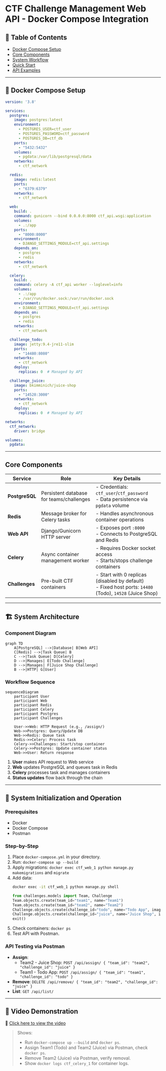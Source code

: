 
# CTF Challenge Management Web API - Docker Compose Integration

## 📘 Table of Contents
- [Docker Compose Setup](#docker-compose-setup)
- [Core Components](#core-components)
- [System Workflow](#-system-workflow) 
- [Quick Start](#-quick-start)
- [API Examples](#-api-examples)

---

## 🐳 Docker Compose Setup

```yaml
version: '3.8'

services:
  postgres:
    image: postgres:latest
    environment:
      - POSTGRES_USER=ctf_user
      - POSTGRES_PASSWORD=ctf_password
      - POSTGRES_DB=ctf_db
    ports:
      - "5432:5432"
    volumes:
      - pgdata:/var/lib/postgresql/data
    networks:
      - ctf_network

  redis:
    image: redis:latest
    ports:
      - "6379:6379"
    networks:
      - ctf_network

  web:
    build: .
    command: gunicorn --bind 0.0.0.0:8000 ctf_api.wsgi:application
    volumes:
      - .:/app
    ports:
      - "8000:8000"
    environment:
      - DJANGO_SETTINGS_MODULE=ctf_api.settings
    depends_on:
      - postgres
      - redis
    networks:
      - ctf_network

  celery:
    build: .
    command: celery -A ctf_api worker --loglevel=info
    volumes:
      - .:/app
      - /var/run/docker.sock:/var/run/docker.sock
    environment:
      - DJANGO_SETTINGS_MODULE=ctf_api.settings
    depends_on:
      - postgres
      - redis
    networks:
      - ctf_network

  challenge_todo:
    image: jetty:9.4-jre11-slim
    ports:
      - "14480:8080"
    networks:
      - ctf_network
    deploy:
      replicas: 0  # Managed by API

  challenge_juice:
    image: bkimminich/juice-shop
    ports:
      - "14528:3000"
    networks:
      - ctf_network
    deploy:
      replicas: 0  # Managed by API

networks:
  ctf_network:
    driver: bridge

volumes:
  pgdata:
```

---

## Core Components

| Service         | Role                                      | Key Details                                  |
|-----------------|-------------------------------------------|---------------------------------------------|
| **PostgreSQL**  | Persistent database for teams/challenges  | - Credentials: `ctf_user`/`ctf_password`<br>- Data persistence via `pgdata` volume |
| **Redis**       | Message broker for Celery tasks           | - Handles asynchronous container operations |
| **Web API**     | Django/Gunicorn HTTP server               | - Exposes port `:8000`<br>- Connects to PostgreSQL and Redis |
| **Celery**      | Async container management worker         | - Requires Docker socket access<br>- Starts/stops challenge containers |
| **Challenges**  | Pre-built CTF containers                  | - Start with 0 replicas (disabled by default)<br>- Fixed host ports: `14480` (Todo), `14528` (Juice Shop) |

---


## 🏗️ System Architecture

### Component Diagram
```mermaid
graph TD
    A[PostgreSQL] -->|Database| B[Web API]
    C[Redis] -->|Task Queue| B
    C -->|Task Queue| D[Celery]
    D -->|Manages| E[Todo Challenge]
    D -->|Manages| F[Juice Shop Challenge]
    B -->|HTTP| G[User]
```

### Workflow Sequence
```mermaid
sequenceDiagram
    participant User
    participant Web
    participant Redis
    participant Celery
    participant Postgres
    participant Challenges
    
    User->>Web: HTTP Request (e.g., /assign/)
    Web->>Postgres: Query/Update DB
    Web->>Redis: Queue task
    Redis->>Celery: Process task
    Celery->>Challenges: Start/stop container
    Celery->>Postgres: Update container status
    Web->>User: Return response
```

1. **User** makes API request to Web service
2. **Web** updates PostgreSQL and queues task in Redis
3. **Celery** processes task and manages containers
4. **Status updates** flow back through the chain

---
## 🚀 System Initialization and Operation

### Prerequisites
- Docker
- Docker Compose
- Postman

### Step-by-Step
1. Place `docker-compose.yml` in your directory.
2. Run: `docker-compose up --build`
3. Apply migrations: `docker exec ctf_web_1 python manage.py makemigrations` and `migrate`
4. Add data:
   ```bash
   docker exec -it ctf_web_1 python manage.py shell
   ```
   ```python
   from challenges.models import Team, Challenge
   Team.objects.create(team_id="team1", name="Team1")
   Team.objects.create(team_id="team2", name="Team2")
   Challenge.objects.create(challenge_id="todo", name="Todo App", image="jetty:9.4-jre11-slim", port=8080)
   Challenge.objects.create(challenge_id="juice", name="Juice Shop", image="bkimminich/juice-shop", port=3000)
   exit()
   ```
5. Check containers: `docker ps`
6. Test API with Postman.

### API Testing via Postman
- **Assign**:
  - Team2 - Juice Shop: `POST /api/assign/ { "team_id": "team2", "challenge_id": "juice" }`
  - Team1 - Todo App: `POST /api/assign/ { "team_id": "team1", "challenge_id": "todo" }`
- **Remove**: `DELETE /api/remove/ { "team_id": "team2", "challenge_id": "juice" }`
- **List**: `GET /api/list/`

---

## 🎥 Video Demonstration

📎 [Click here to view the video](https://iutbox.iut.ac.ir/)

> Shows:
>
> * Run `docker-compose up --build` and `docker ps`.
> * Assign Team1 (Todo) and Team2 (Juice) via Postman, check `docker ps`.
> * Remove Team2 (Juice) via Postman, verify removal.
> * Show `docker logs ctf_celery_1` for container logs.


